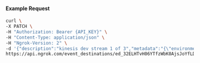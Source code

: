 <!-- Code generated for API Clients. DO NOT EDIT. -->

#### Example Request

```bash
curl \
-X PATCH \
-H "Authorization: Bearer {API_KEY}" \
-H "Content-Type: application/json" \
-H "Ngrok-Version: 2" \
-d '{"description":"kinesis dev stream 1 of 3","metadata":"{\"environment\":\"dev\", \"stream\":1}"}' \
https://api.ngrok.com/event_destinations/ed_32ELHTvH06YTfzWbK0AjsJoYfLD
```
